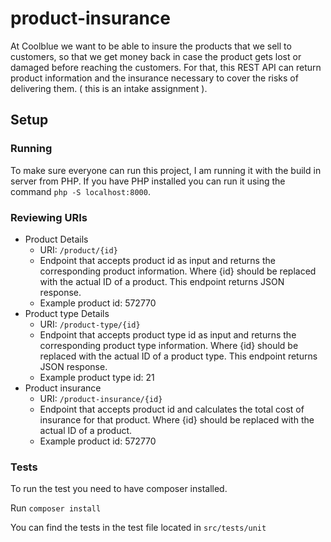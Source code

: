 # product-insurance
At Coolblue we want to be able to insure the products that we sell to customers, so that we get money back in case the product gets lost or damaged before reaching the customers. For that, this REST API can return product information and the insurance necessary to cover the risks of delivering them. ( this is an intake assignment ).

## Setup

### Running

To make sure everyone can run this project, I am running it with the build in server from PHP. If you have PHP installed you can run it using the command `php -S localhost:8000`.

### Reviewing URIs

- Product Details
    - URI: `/product/{id}`
    - Endpoint that accepts product id as input and returns the corresponding product information. Where {id} should be replaced with the actual ID of a product. This endpoint returns JSON response.
    - Example product id: 572770
- Product type Details
    - URI: `/product-type/{id}`
    - Endpoint that accepts product type id as input and returns the corresponding product type information. Where {id} should be replaced with the actual ID of a product type. This endpoint returns JSON response.
    - Example product type id: 21  
- Product insurance
    - URI: `/product-insurance/{id}`
    - Endpoint that accepts product id and calculates the total cost of insurance for that product. Where {id} should be replaced with the actual ID of a product.
    - Example product id: 572770

### Tests

To run the test you need to have composer installed. 

Run `composer install`

You can find the tests in the test file located in `src/tests/unit`